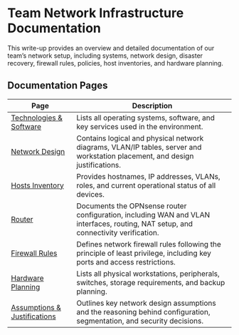 # Team Network Infrastructure Documentation

This write-up provides an overview and detailed documentation of our team’s network setup, including systems, network design, disaster recovery, firewall rules, policies, host inventories, and hardware planning.

## Documentation Pages

| Page                                                                   | Description                                                                                                                        |
| ---------------------------------------------------------------------- | ---------------------------------------------------------------------------------------------------------------------------------- |
| [Technologies & Software](docs/Technologies-and-Software.md)           | Lists all operating systems, software, and key services used in the environment.                                                   |
| [Network Design](docs/Network-Design.md)                               | Contains logical and physical network diagrams, VLAN/IP tables, server and workstation placement, and design justifications.       |
| [Hosts Inventory](docs/Hosts-Inventory.md)                             | Provides hostnames, IP addresses, VLANs, roles, and current operational status of all devices.                                     |
| [Router](docs/Router.md)                                               | Documents the OPNsense router configuration, including WAN and VLAN interfaces, routing, NAT setup, and connectivity verification. |
| [Firewall Rules](docs/Firewall-Rules.md)                               | Defines network firewall rules following the principle of least privilege, including key ports and access restrictions.            |
| [Hardware Planning](docs/Hardware-Planning.md)                         | Lists all physical workstations, peripherals, switches, storage requirements, and backup planning.                                 |
| [Assumptions & Justifications](docs/Assumptions-and-Justifications.md) | Outlines key network design assumptions and the reasoning behind configuration, segmentation, and security decisions.              |
